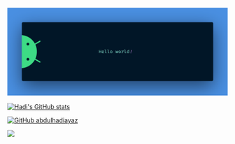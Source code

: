 
<!--
**abdulhadiayaz/abdulhadiayaz** is a ✨ _special_ ✨ repository because its `README.md` (this file) appears on your GitHub profile.

Here are some ideas to get you started:

- 🔭 I’m currently working on ...
- 🌱 I’m currently learning ...
- 👯 I’m looking to collaborate on ...
- 🤔 I’m looking for help with ...
- 💬 Ask me about ...
- 📫 How to reach me: ...
- 😄 Pronouns: ...
- ⚡ Fun fact: ...
-->
<p>


</p>

<img src="https://raw.githubusercontent.com/abdulhadiayaz/abdulhadiayaz/main/resources/banner.png" alt="Hello world">
<br>

[![Hadi's GitHub stats](https://github-readme-stats.vercel.app/api?username=abdulhadiayaz&count_private=true&show_icons=true&theme=transparent)](https://github.com/abdulhadiayaz/github-readme-stats)

[![GitHub abdulhadiayaz](https://img.shields.io/github/followers/abdulhadiayaz?label=follow&style=social)](https://github.com/AshleyAlexJacob)

![](https://komarev.com/ghpvc/?username=abdulhadiayaz&color=red&label=Profile+Views)